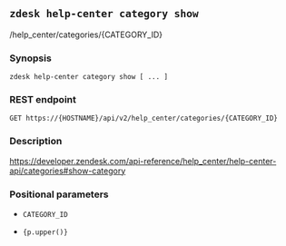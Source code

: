 ## `zdesk help-center category show`

/help_center/categories/{CATEGORY_ID}

### Synopsis

    zdesk help-center category show [ ... ]

### REST endpoint

    GET https://{HOSTNAME}/api/v2/help_center/categories/{CATEGORY_ID}

### Description

https://developer.zendesk.com/api-reference/help_center/help-center-api/categories#show-category

### Positional parameters

* `CATEGORY_ID`

* `{p.upper()}`

